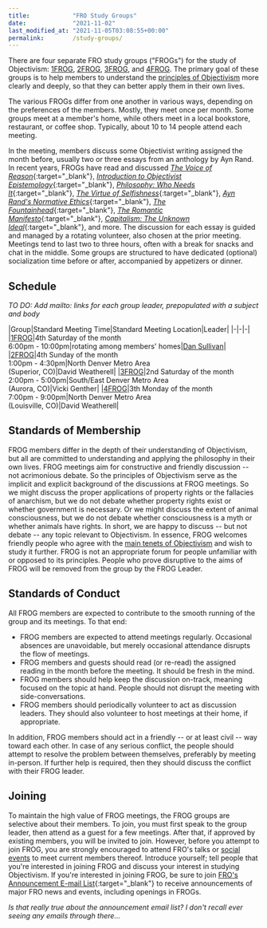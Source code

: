 ```yaml
---
title:            "FRO Study Groups"
date:             "2021-11-02"
last_modified_at: "2021-11-05T03:08:55+00:00"
permalink:        /study-groups/
---
```


There are four separate FRO study groups ("FROGs") for the study of Objectivism: [1FROG](/fro/study-groups/1frog/), [2FROG](/fro/study-groups/2frog/), [3FROG](/fro/study-groups/3frog/), and [4FROG](/fro/study-groups/4frog/). The primary goal of these groups is to help members to understand the [principles of Objectivism](/fro/resources/#objectivism) more clearly and deeply, so that they can better apply them in their own lives.

The various FROGs differ from one another in various ways, depending on the preferences of the members. Mostly, they meet once per month. Some groups meet at a member's home, while others meet in a local bookstore, restaurant, or coffee shop. Typically, about 10 to 14 people attend each meeting.

In the meeting, members discuss some Objectivist writing assigned the month before, usually two or three essays from an anthology by Ayn Rand. In recent years, FROGs have read and discussed [_The Voice of Reason_](http://www.amazon.com/exec/obidos/ASIN/0452010462/frontrangeobj-20){:target="&lowbar;blank"}, [_Introduction to Objectivist Epistemology_](http://www.amazon.com/exec/obidos/ASIN/0452010306/frontrangeobj-20){:target="&lowbar;blank"}, [_Philosophy: Who Needs It_](http://www.amazon.com/exec/obidos/ASIN/0451138937/frontrangeobj-20){:target="&lowbar;blank"}, [_The Virtue of Selfishness_](http://www.amazon.com/exec/obidos/ASIN/0451163931/frontrangeobj-20){:target="&lowbar;blank"}, [_Ayn Rand's Normative Ethics_](http://www.amazon.com/exec/obidos/ASIN/0521705460/frontrangeobj-20){:target="&lowbar;blank"}, [_The Fountainhead_](http://www.amazon.com/exec/obidos/ASIN/0452273331/frontrangeobj-20){:target="&lowbar;blank"}, [_The Romantic Manifesto_](http://www.amazon.com/exec/obidos/ASIN/0451149165/frontrangeobj-20){:target="&lowbar;blank"}, [_Capitalism: The Unknown Ideal_](http://www.amazon.com/exec/obidos/ASIN/0451147952/frontrangeobj-20){:target="&lowbar;blank"}, and more. The discussion for each essay is guided and managed by a rotating volunteer, also chosen at the prior meeting. Meetings tend to last two to three hours, often with a break for snacks and chat in the middle. Some groups are structured to have dedicated (optional) socialization time before or after, accompanied by appetizers or dinner.

## Schedule

_TO DO: Add mailto: links for each group leader, prepopulated with a subject and body_

|Group|Standard Meeting Time|Standard Meeting Location|Leader|
|-|-|-|
|[1FROG](/fro/study-groups/1frog/)|4th Saturday of the month<br />6:00pm - 10:00pm|rotating among members' homes|[Dan Sullivan](mailto:dansullivanstl@gmail.com?subject=Interest+in+1FROG)|
|[2FROG](/fro/study-groups/2frog/)|4th Sunday of the month<br />1:00pm - 4:30pm|North Denver Metro Area<br />(Superior, CO)|David Weatherell|
|[3FROG](/fro/study-groups/3frog/)|2nd Saturday of the month<br />2:00pm - 5:00pm|South/East Denver Metro Area<br />(Aurora, CO)|Vicki Genther|
|[4FROG](/fro/study-groups/4frog/)|3th Monday of the month<br />7:00pm - 9:00pm|North Denver Metro Area<br />(Louisville, CO)|David Weatherell|

## Standards of Membership

FROG members differ in the depth of their understanding of Objectivism, but all are committed to understanding and applying the philosophy in their own lives. FROG meetings aim for constructive and friendly discussion -- not acrimonious debate. So the principles of Objectivism serve as the implicit and explicit background of the discussions at FROG meetings. So we might discuss the proper applications of property rights or the fallacies of anarchism, but we do not debate whether property rights exist or whether government is necessary. Or we might discuss the extent of animal consciousness, but we do not debate whether consciousness is a myth or whether animals have rights. In short, we are happy to discuss -- but not debate -- any topic relevant to Objectivism. In essence, FROG welcomes friendly people who agree with the [main tenets of Objectivism](/fro/resources/#objectivism) and wish to study it further. FROG is not an appropriate forum for people unfamiliar with or opposed to its principles. People who prove disruptive to the aims of FROG will be removed from the group by the FROG Leader.

## Standards of Conduct

All FROG members are expected to contribute to the smooth running of the group and its meetings. To that end:

* FROG members are expected to attend meetings regularly. Occasional absences are unavoidable, but merely occasional attendance disrupts the flow of meetings.
* FROG members and guests should read (or re-read) the assigned reading in the month before the meeting. It should be fresh in the mind.
* FROG members should help keep the discussion on-track, meaning focused on the topic at hand. People should not disrupt the meeting with side-conversations.
* FROG members should periodically volunteer to act as discussion leaders. They should also volunteer to host meetings at their home, if appropriate.

In addition, FROG members should act in a friendly -- or at least civil -- way toward each other. In case of any serious conflict, the people should attempt to resolve the problem between themselves, preferably by meeting in-person. If further help is required, then they should discuss the conflict with their FROG leader.

## Joining

To maintain the high value of FROG meetings, the FROG groups are selective about their members. To join, you must first speak to the group leader, then attend as a guest for a few meetings. After that, if approved by existing members, you will be invited to join. However, before you attempt to join FROG, you are strongly encouraged to attend FRO's talks or [social events](/fro/social-events/) to meet current members thereof. Introduce yourself; tell people that you're interested in joining FROG and discuss your interest in studying Objectivism. If you're interested in joining FROG, be sure to join [FRO's Announcement E-mail List](http://groups.google.com/group/fro-frost){:target="&lowbar;blank"} to receive announcements of major FRO news and events, including openings in FROGs.

_Is that really true about the announcement email list? I don't recall ever seeing any emails through there..._
